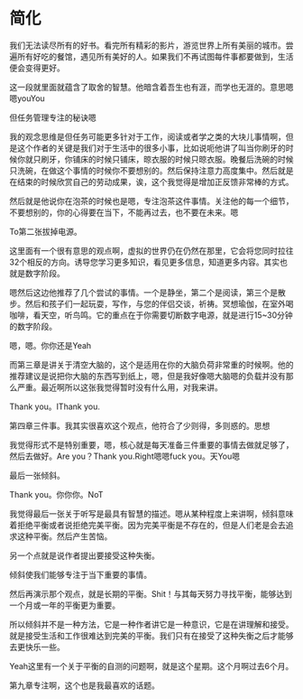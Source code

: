 # 简化

我们无法读尽所有的好书。看完所有精彩的影片，游览世界上所有美丽的城市。尝遍所有好吃的餐馆，遇见所有美好的人。如果我们不再试图每件事都要做到，生活便会变得更好。

这一段就里面就蕴含了取舍的智慧。他暗含着吾生也有涯，而学也无涯的。意思嗯嗯youYou

但任务管理专注的秘诀嗯

我的观念思维是但任务可能更多针对于工作，阅读或者学之类的大块儿事情啊，但是这个作者的关键是我们对于生活中的很多小事，比如说呃他讲了叫当你刷牙的时候你就只刷牙，你铺床的时候只铺床，晾衣服的时候只晾衣服。晚餐后洗碗的时候只洗碗，在做这个事情的时候你不要想别的。然后保持注意力高度集中。然后就是在结束的时候欣赏自己的劳动成果，诶，这个我觉得是增加正反馈非常棒的方式。

然后就是他说你在泡茶的时候也是嗯，专注泡茶这件事情。关注他的每一个细节，不要想别的，你的心得要在当下，不能再过去，也不要在未来。嗯

To第二张拔掉电源。

这里面有一个很有意思的观点啊，虚拟的世界仍在仍然在那里，它会将您同时拉往32个相反的方向。诱导您学习更多知识，看见更多信息，知道更多内容。其实也就是数字阶段。

嗯然后这边他推荐了几个尝试的事情。一个是静坐，第二个是阅读，第三个是散步。然后和孩子们一起玩耍，写作，与您的伴侣交谈，祈祷。冥想瑜伽，在室外喝咖啡，看天空，听鸟鸣。它的重点在于你需要切断数字电源，就是进行15~30分钟的数字阶段。

嗯，嗯。你你还是Yeah

而第三章是讲关于清空大脑的，这个是适用在你的大脑负荷非常重的时候啊。他的推荐建议是说把你大脑的东西写到纸上，嗯，但是我好像嗯大脑嗯的负载并没有那么严重。最近啊所以这张我觉得暂时没有什么用，对我来讲。

Thank you。IThank you.

 第四章三件事。我其实很喜欢这个观点，他符合了少则得，多则惑的。思想

我觉得形式不是特别重要，嗯，核心就是每天准备三件重要的事情去做就足够了，然后去做好。Are you？Thank you.Right嗯嗯fuck you。天You嗯

最后一张倾斜。

Thank you。你你你。NoT

我觉得最后一张关于听写是最具有智慧的描述。嗯从某种程度上来讲啊，倾斜意味着拒绝平衡或者说拒绝完美平衡。因为完美平衡是不存在的，但是人们老是会去追求这种平衡。然后产生苦恼。

另一个点就是说作者提出要接受这种失衡。

倾斜使我们能够专注于当下重要的事情。

然后再演示那个观点，就是长期的平衡。Shit！与其每天努力寻找平衡，能够达到一个月或一年的平衡更为重要。

所以倾斜并不是一种方法，它是一种作者讲它是一种意识，它是在讲理解和接受。就是接受生活和工作很难达到完美的平衡。我们只有在接受了这种失衡之后才能够去更快乐一些。

Yeah这里有一个关于平衡的自测的问题啊，就是这个星期。这个月啊过去6个月。

第九章专注啊，这个也是我最喜欢的话题。